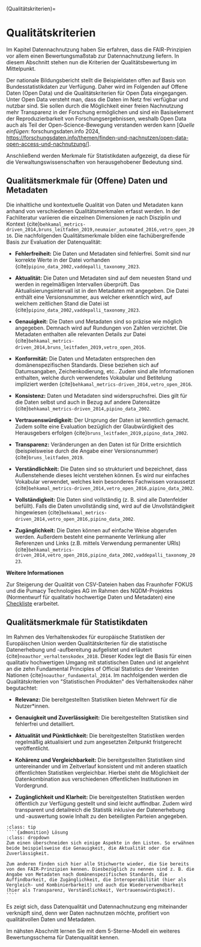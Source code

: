 (Qualitätskriterien)=
# Qualitätskriterien

Im Kapitel Datennachnutzung haben Sie erfahren, dass die FAIR-Prinzipien vor allem einen Bewertungsmaßstab zur Datennachnutzung liefern. In diesem Abschnitt stehen nun die Kriterien der Qualitätsbewertung im Mittelpunkt. 

Der nationale Bildungsbericht stellt die Beispieldaten offen auf Basis von Bundesstatistikdaten zur Verfügung. Daher wird im Folgenden auf Offene Daten (Open Data) und die Qualitätskriterien für Open Data eingegangen. Unter Open Data versteht man, dass die Daten im Netz frei verfügbar und nutzbar sind. Sie sollen durch die Möglichkeit einer freien Nachnutzung mehr Transparenz in der Forschung ermöglichen und sind ein Basiselement der Reproduzierbarkeit von Forschungsergebnissen, weshalb Open Data auch als Teil der Open-Science-Bewegung verstanden werden kann [*Quelle einfügen*: forschungsdaten.info 2024, https://forschungsdaten.info/themen/finden-und-nachnutzen/open-data-open-access-und-nachnutzung/].

Anschließend werden Merkmale für Statistikdaten aufgezeigt, da diese für die Verwaltungswissenschaften von herausgehobener Bedeutung sind.


## Qualitätsmerkmale für (Offene) Daten und Metadaten

Die inhaltliche und kontextuelle Qualität von Daten und Metadaten kann anhand von verschiedenen Qualitätsmerkmalen erfasst werden. In der Fachliteratur variieren die einzelnen Dimensionen je nach Disziplin und Kontext {cite}`behkamal_metrics-driven_2014,bruns_leitfaden_2019,neumaier_automated_2016,vetro_open_2016`. Die nachfolgenden Qualitätsmerkmale bilden eine fachübergreifende Basis zur Evaluation der Datenqualität:

- **Fehlerfreiheit:** Die Daten und Metadaten sind fehlerfrei. Somit sind nur korrekte Werte in der Datei vorhanden {cite}`pipino_data_2002,vaddepalli_taxonomy_2023`.

- **Aktualität:** Die Daten und Metadaten sind auf dem neuesten Stand und werden in regelmäßigen Intervallen überprüft. Das Aktualisierungsintervall ist in den Metadaten mit angegeben. Die Datei enthält eine Versionsnummer, aus welcher erkenntlich wird, auf welchem zeitlichen Stand die Datei ist {cite}`pipino_data_2002,vaddepalli_taxonomy_2023`.

- **Genauigkeit:** Die Daten und Metadaten sind so präzise wie möglich angegeben. Demnach wird auf Rundungen von Zahlen verzichtet. Die Metadaten enthalten alle relevanten Details zur Datei {cite}`behkamal_metrics-driven_2014,bruns_leitfaden_2019,vetro_open_2016`.

- **Konformität:** Die Daten und Metadaten entsprechen den domänenspezifischen Standards. Diese beziehen sich auf Datumsangaben, Zeichenkodierung, etc.. Zudem sind alle Informationen enthalten, welche durch verwendetes Vokabular und Betitelung impliziert werden {cite}`behkamal_metrics-driven_2014,vetro_open_2016`.

- **Konsistenz:** Daten und Metadaten sind widerspruchsfrei. Dies gilt für die Daten selbst und auch in Bezug auf andere Datensätze {cite}`behkamal_metrics-driven_2014,pipino_data_2002`.

- **Vertrauenswürdigkeit:** Der Ursprung der Daten ist kenntlich gemacht. Zudem sollte eine Evaluation bezüglich der Glaubwürdigkeit des Herausgebers erfolgen {cite}`bruns_leitfaden_2019,pipino_data_2002`.

- **Transparenz:** Veränderungen an den Daten ist für Dritte ersichtlich (beispielsweise durch die Angabe einer Versionsnummer) {cite}`bruns_leitfaden_2019`.

- **Verständlichkeit:** Die Daten sind so strukturiert und bezeichnet, dass Außenstehende dieses leicht verstehen können. Es wird nur einfaches Vokabular verwendet, welches kein besonderes Fachwissen voraussetzt {cite}`behkamal_metrics-driven_2014,vetro_open_2016,pipino_data_2002`.

- **Vollständigkeit:** Die Daten sind vollständig (z. B. sind alle Datenfelder befüllt). Falls die Daten unvollständig sind, wird auf die Unvollständigkeit hingewiesen {cite}`behkamal_metrics-driven_2014,vetro_open_2016,pipino_data_2002`.

- **Zugänglichkeit:** Die Daten können auf einfache Weise abgerufen werden. Außerdem besteht eine permanente Verlinkung aller Referenzen und Links (z.B. mittels Verwendung permanenter URIs) {cite}`behkamal_metrics-driven_2014,vetro_open_2016,pipino_data_2002,vaddepalli_taxonomy_2023`.

**Weitere Informationen**

Zur Steigerung der Qualität von CSV-Dateien haben das Fraunhofer FOKUS und die Pumacy Technologies AG im Rahmen des NQDM-Projektes (Normentwurf für qualitativ hochwertige Daten und Metadaten) eine [Checkliste](https://cdn0.scrvt.com/fokus/19c04efdafe63fe4/edbc85cd796a/Checkliste_NQDM_CSV.pdf) erarbeitet. 


## Qualitätsmerkmale für Statistikdaten

Im Rahmen des Verhaltenskodex für europäische Statistiken der Europäischen Union werden Qualitätskriterien für die statistische Datenerhebung und -aufbereitung aufgelistet und erläutert {cite}`noauthor_verhaltenskodex_2018`. Dieser Kodex legt die Basis für einen qualitativ hochwertigen Umgang mit statistischen Daten und ist angelehnt an die zehn Fundamental Principles of Official Statistics der Vereinten Nationen {cite}`noauthor_fundamental_2014`. Im nachfolgenden werden die Qualitätskriterien von "Statistischen Produkten" des Verhaltenskodex näher begutachtet:


- **Relevanz:** Die bereitgestellten Statistiken bieten Mehrwert für die Nutzer*innen.

- **Genauigkeit und Zuverlässigkeit:** Die bereitgestellten Statistiken sind fehlerfrei und detailliert.

- **Aktualität und Pünktlichkeit:** Die bereitgestellten Statistiken werden regelmäßig aktualisiert und zum angesetzten Zeitpunkt fristgerecht veröffentlicht.

- **Kohärenz und Vergleichbarkeit:** Die bereitgestellten Statistiken sind untereinander und im Zeitverlauf konsistent und mit anderen staatlich öffentlichten Statistiken vergleichbar. Hierbei steht die Möglichkeit der Datenkombination aus verschiedenen öffentlichen Institutionen im Vordergrund.

- **Zugänglichkeit und Klarheit:** Die bereitgestellten Statistiken werden öffentlich zur Verfügung gestellt und sind leicht auffindbar. Zudem wird transparent und detailreich die Statistik inklusive der Datenerhebung und -auswertung sowie Inhalt zu den beteiligten Parteien angegeben.



`````{admonition} Was fällt Ihnen an den beiden Auflistungen auf?
:class: tip
````{admonition} Lösung
:class: dropdown
Zum einen überschneiden sich einige Aspekte in den Listen. So erwähnen beide beispielsweise die Genauigkeit, die Aktualität oder die Zuverlässigkeit.

Zum anderen finden sich hier alle Stichworte wieder, die Sie bereits von den FAIR-Prinzipien kennen. Diesbezüglich zu nennen sind z. B. die Angabe von Metadaten nach domänenspezifischen Standards, die Auffindbarkeit, die Zugänglichkeit, die Interoperabilität (hier als Vergleich- und Kombinierbarkeit) und auch die Wiederverwendbarkeit (hier als Transparenz, Verständlichkeit, Vertrauenswürdigkeit).
````
`````



Es zeigt sich, dass Datenqualität und Datennachnutzung eng miteinander verknüpft sind, denn wer Daten nachnutzen möchte, profitiert von qualitätvollen Daten und Metadaten. 

Im nähsten Abschnitt lernen Sie mit dem 5-Sterne-Modell ein weiteres Bewertungsschema für Datenqualität kennen. 
